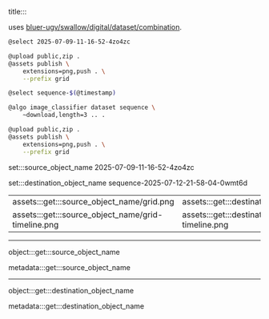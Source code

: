 title:::

uses [bluer-ugv/swallow/digital/dataset/combination](https://github.com/kamangir/bluer-ugv/blob/main/bluer_ugv/docs/swallow/digital/algo/navigation/dataset/combination).

```bash
@select 2025-07-09-11-16-52-4zo4zc

@upload public,zip .
@assets publish \
    extensions=png,push . \
    --prefix grid

@select sequence-$(@timestamp)

@algo image_classifier dataset sequence \
    ~download,length=3 .. .

@upload public,zip .
@assets publish \
    extensions=png,push . \
    --prefix grid
```

set:::source_object_name 2025-07-09-11-16-52-4zo4zc

set:::destination_object_name sequence-2025-07-12-21-58-04-0wmt6d

| | |
|-|-|
| assets:::get:::source_object_name/grid.png | assets:::get:::destination_object_name/grid.png |
| assets:::get:::source_object_name/grid-timeline.png | assets:::get:::destination_object_name/grid-timeline.png |

---

object:::get:::source_object_name

metadata:::get:::source_object_name

---

object:::get:::destination_object_name

metadata:::get:::destination_object_name